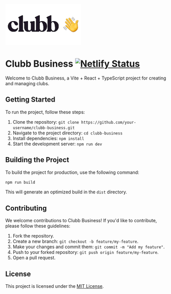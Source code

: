 ![Clubb](https://raw.githubusercontent.com/ClubbCL/clubb-business/develop/src/assets/clubb.png)

# Clubb Business [![Netlify Status](https://api.netlify.com/api/v1/badges/18bee5f4-9340-46f7-8b0c-ac26b29f934e/deploy-status?branch=main)](https://app.netlify.com/sites/clubb-business/deploys)

Welcome to Clubb Business, a Vite + React + TypeScript project for creating and managing clubs.

## Getting Started

To run the project, follow these steps:

1. Clone the repository: `git clone https://github.com/your-username/clubb-business.git`
2. Navigate to the project directory: `cd clubb-business`
3. Install dependencies: `npm install`
4. Start the development server: `npm run dev`

## Building the Project

To build the project for production, use the following command:

```bash
npm run build
```

This will generate an optimized build in the `dist` directory.

## Contributing

We welcome contributions to Clubb Business! If you'd like to contribute, please follow these guidelines:

1. Fork the repository.
2. Create a new branch: `git checkout -b feature/my-feature`.
3. Make your changes and commit them: `git commit -m "Add my feature"`.
4. Push to your forked repository: `git push origin feature/my-feature`.
5. Open a pull request.

## License

This project is licensed under the [MIT License](LICENSE).
